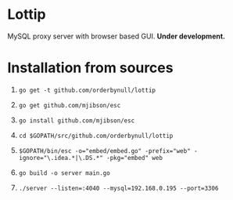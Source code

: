 # Lottip

MySQL proxy server with browser based GUI.
**Under development.**

# Installation from sources

1) `go get -t github.com/orderbynull/lottip`

2) `go get github.com/mjibson/esc`

3) `go install github.com/mjibson/esc`

4) `cd $GOPATH/src/github.com/orderbynull/lottip`

5) `$GOPATH/bin/esc -o="embed/embed.go" -prefix="web" -ignore="\.idea.*|\.DS.*" -pkg="embed" web`

6) `go build -o server main.go` 

7) `./server --listen=:4040 --mysql=192.168.0.195 --port=3306`